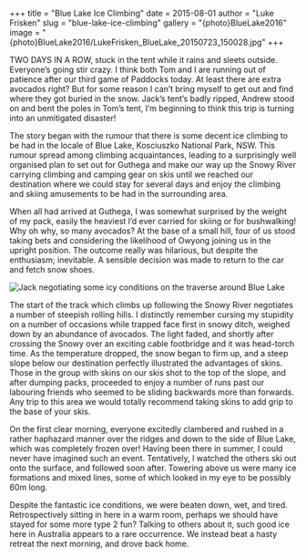 +++
title = "Blue Lake Ice Climbing"
date = 2015-08-01
author = "Luke Frisken"
slug = "blue-lake-ice-climbing"
gallery = "{photo}BlueLake2016"
image = "{photo}BlueLake2016/LukeFrisken_BlueLake_20150723_150028.jpg"
+++

TWO DAYS IN A ROW, stuck in the tent while it rains and sleets outside.
Everyone’s going stir crazy. I think both Tom and I are running out of
patience after our third game of Paddocks today. At least there are
extra avocados right? But for some reason I can’t bring myself to get
out and find where they got buried in the snow. Jack’s tent’s badly
ripped, Andrew stood on and bent the poles in Tom’s tent, I’m beginning
to think this trip is turning into an unmitigated disaster\!

The story began with the rumour that there is some decent ice climbing
to be had in the locale of Blue Lake, Kosciuszko National Park, NSW.
This rumour spread among climbing acquaintances, leading to a
surprisingly well organised plan to set out for Guthega and make our way
up the Snowy River carrying climbing and camping gear on skis until we
reached our destination where we could stay for several days and enjoy
the climbing and skiing amusements to be had in the surrounding area.

When all had arrived at Guthega, I was somewhat surprised by the weight
of my pack, easily the heaviest I’d ever carried for skiing or for
bushwalking\! Why oh why, so many avocados? At the base of a small hill,
four of us stood taking bets and considering the likelihood of Owyong
joining us in the upright position. The outcome really was hilarious,
but despite the enthusiasm; inevitable. A sensible decision was made to
return to the car and fetch snow shoes.

![Jack negotiating some icy conditions on the traverse around Blue
Lake](photos/BlueLake2016/LukeFrisken_BlueLake_20150723_103253.jpg)

The start of the track which climbs up following the Snowy River
negotiates a number of steepish rolling hills. I distinctly remember
cursing my stupidity on a number of occasions while trapped face first
in snowy ditch, weighed down by an abundance of avocados. The light
faded, and shortly after crossing the Snowy over an exciting cable
footbridge and it was head-torch time. As the temperature dropped, the
snow began to firm up, and a steep slope below our destination perfectly
illustrated the advantages of skins. Those in the group with skins on
our skis shot to the top of the slope, and after dumping packs,
proceeded to enjoy a number of runs past our labouring friends who
seemed to be sliding backwards more than forwards. Any trip to this area
we would totally recommend taking skins to add grip to the base of your
skis.

On the first clear morning, everyone excitedly clambered and rushed in a
rather haphazard manner over the ridges and down to the side of Blue
Lake, which was completely frozen over\! Having been there in summer, I
could never have imagined such an event. Tentatively, I watched the
others ski out onto the surface, and followed soon after. Towering above
us were many ice formations and mixed lines, some of which looked in my
eye to be possibly 60m long.

Despite the fantastic ice conditions, we were beaten down, wet, and
tired. Retrospectively sitting in here in a warm room, perhaps we should
have stayed for some more type 2 fun? Talking to others about it, such
good ice here in Australia appears to a rare occurrence. We instead beat
a hasty retreat the next morning, and drove back home.
